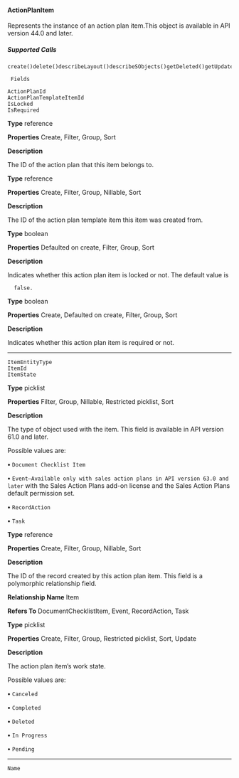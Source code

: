 #### ActionPlanItem

Represents the instance of an action plan item.This object is available in API version 44.0 and later.

##### Supported Calls
```
create()delete()describeLayout()describeSObjects()getDeleted()getUpdated()query()retrieve()undelete()update()upsert()

 Fields

```
```
ActionPlanId
ActionPlanTemplateItemId
IsLocked
IsRequired

```

**Type**
reference

**Properties**
Create, Filter, Group, Sort

**Description**

The ID of the action plan that this item belongs to.

**Type**
reference

**Properties**
Create, Filter, Group, Nillable, Sort

**Description**

The ID of the action plan template item this item was created from.

**Type**
boolean

**Properties**
Defaulted on create, Filter, Group, Sort

**Description**

Indicates whether this action plan item is locked or not. The default value is
```
  false.

```
**Type**
boolean

**Properties**
Create, Defaulted on create, Filter, Group, Sort

**Description**

Indicates whether this action plan item is required or not.


-----

```
ItemEntityType
ItemId
ItemState

```

**Type**
picklist

**Properties**
Filter, Group, Nillable, Restricted picklist, Sort

**Description**

The type of object used with the item. This field is available in API version 61.0
and later.

Possible values are:

**•** `Document Checklist Item`

**•** `Event—Available only with sales action plans in API version 63.0 and later`
with the Sales Action Plans add-on license and the Sales Action Plans default
permission set.

**•** `RecordAction`

**•** `Task`

**Type**
reference

**Properties**
Create, Filter, Group, Nillable, Sort

**Description**

The ID of the record created by this action plan item. This field is a polymorphic
relationship field.

**Relationship Name**
Item

**Refers To**
DocumentChecklistItem, Event, RecordAction, Task

**Type**
picklist

**Properties**
Create, Filter, Group, Restricted picklist, Sort, Update

**Description**

The action plan item’s work state.

Possible values are:

**•** `Canceled`

**•** `Completed`

**•** `Deleted`

**•** `In Progress`

**•** `Pending`


-----

```
Name
